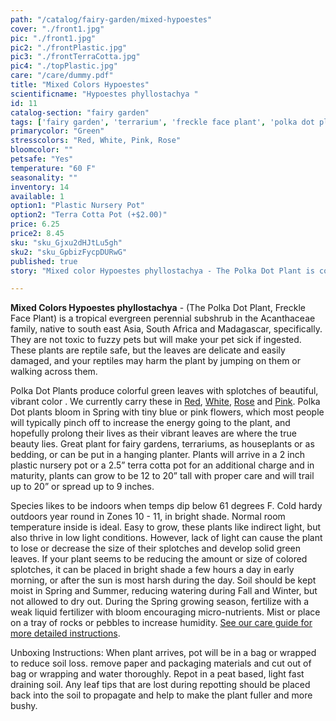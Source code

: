 ```yaml
---
path: "/catalog/fairy-garden/mixed-hypoestes"
cover: "./front1.jpg"
pic: "./front1.jpg"
pic2: "./frontPlastic.jpg"
pic3: "./frontTerraCotta.jpg"
pic4: "./topPlastic.jpg"
care: "/care/dummy.pdf"
title: "Mixed Colors Hypoestes"
scientificname: "Hypoestes phyllostachya "
id: 11 
catalog-section: "fairy garden"
tags: ['fairy garden', 'terrarium', 'freckle face plant', 'polka dot plant', 'hypoestes']
primarycolor: "Green"
stresscolors: "Red, White, Pink, Rose"
bloomcolor: ""
petsafe: "Yes"
temperature: "60 F"
seasonality: ""
inventory: 14
available: 1
option1: "Plastic Nursery Pot"
option2: "Terra Cotta Pot (+$2.00)"
price: 6.25
price2: 8.45
sku: "sku_Gjxu2dHJtLu5gh"
sku2: "sku_GpbizFycpDURwG"
published: true
story: "Mixed color Hypoestes phyllostachya - The Polka Dot Plant is covered in beautiful colored splotches."

---
```

<strong>Mixed Colors Hypoestes phyllostachya</strong> - (The Polka Dot Plant, Freckle Face Plant) is a tropical evergreen perennial subshrub in the Acanthaceae family, native to south east Asia, South Africa and Madagascar, specifically. They are not toxic to fuzzy pets but will make your pet sick if ingested. These plants are reptile safe, but the leaves are delicate and easily damaged, and your reptiles may harm the plant by jumping on them or walking across them. 

Polka Dot Plants produce colorful green leaves with splotches of beautiful, vibrant color .  We currently carry these in [Red](/catalog/fairy-garden/red-hypoestes), [White](/catalog/fairy-garden/white-hypoestes), [Rose](/catalog/fairy-garden/rose-hypoestes) and [Pink](/catalog/fairy-garden/pink-hypoestes). Polka Dot plants bloom in Spring with tiny blue or pink flowers, which most people will typically pinch off to increase the energy going to the plant, and hopefully prolong their lives as their vibrant leaves are where the true beauty lies. Great plant for fairy gardens, terrariums, as houseplants or as bedding, or can be put in a hanging planter.  Plants will arrive in a 2 inch plastic nursery pot or a 2.5” terra cotta pot for an additional charge and in maturity, plants can grow to be 12 to 20” tall with proper care and will trail up to 20” or spread up to 9 inches.

Species likes to be indoors when temps dip below 61 degrees F. Cold hardy outdoors year round in Zones 10 - 11, in bright shade. Normal room temperature inside is ideal. Easy to grow, these plants like indirect light, but also thrive in low light conditions. However, lack of light can cause the plant to lose or decrease the size of their splotches and develop solid green leaves. If your plant seems to be reducing the amount or size of colored splotches, it can be placed in bright shade a few hours a day in early morning, or after the sun is most harsh during the day.  Soil should be kept moist in Spring and Summer, reducing watering during Fall and Winter, but not allowed to dry out. During the Spring growing season, fertilize with a weak liquid fertilizer with bloom encouraging micro-nutrients. Mist or place on a tray of rocks or pebbles to increase humidity.  [See our care guide for more detailed instructions](/care/hypoestes).

Unboxing Instructions: When plant arrives, pot will be in a bag or wrapped to reduce soil loss. remove paper and packaging materials and cut out of bag or wrapping and water thoroughly. Repot in a peat based, light fast draining soil. Any leaf tips that are lost during repotting should be placed back into the soil to propagate and help to make the plant fuller and more bushy.